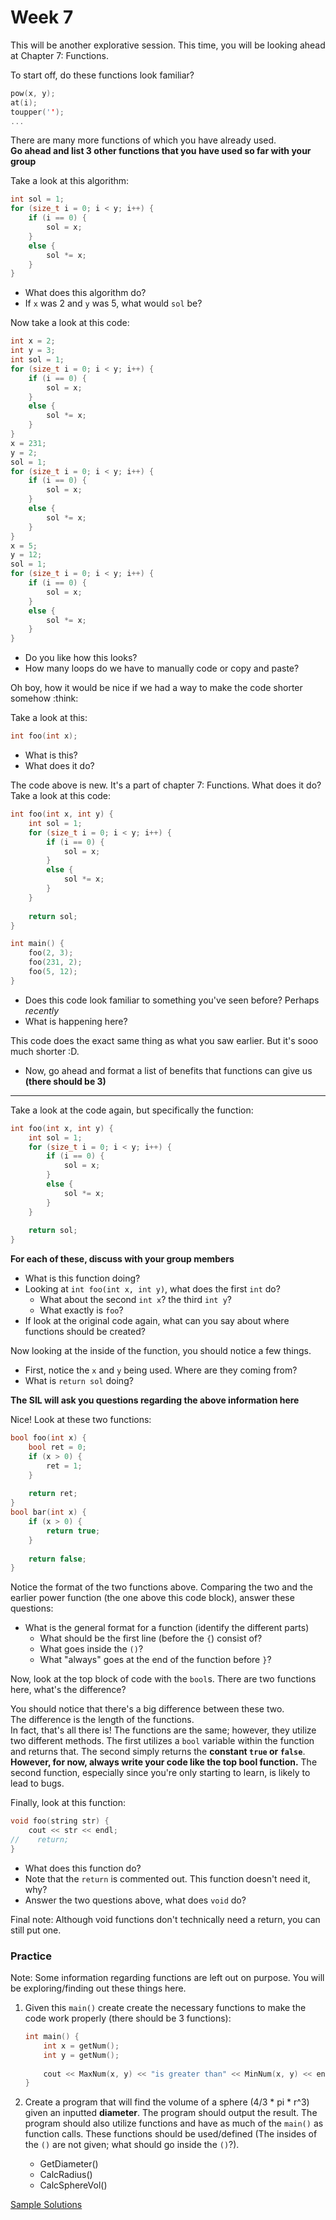 # Week 7

This will be another explorative session. This time, you will be looking ahead at Chapter 7: Functions.  

To start off, do these functions look familiar?
```c++
pow(x, y);
at(i);
toupper('');
...
```

There are many more functions of which you have already used.  
**Go ahead and list 3 other functions that you have used so far with your group**  

Take a look at this algorithm:
```c++
int sol = 1;
for (size_t i = 0; i < y; i++) {
    if (i == 0) {
        sol = x;
    }
    else {
        sol *= x;
    }
}
```
* What does this algorithm do?
* If `x` was 2 and `y` was 5, what would `sol` be?

Now take a look at this code:
```c++
int x = 2;
int y = 3;
int sol = 1;
for (size_t i = 0; i < y; i++) {
    if (i == 0) {
        sol = x;
    }
    else {
        sol *= x;
    }
}
x = 231;
y = 2;
sol = 1;
for (size_t i = 0; i < y; i++) {
    if (i == 0) {
        sol = x;
    }
    else {
        sol *= x;
    }
}
x = 5;
y = 12;
sol = 1;
for (size_t i = 0; i < y; i++) {
    if (i == 0) {
        sol = x;
    }
    else {
        sol *= x;
    }
}
```
* Do you like how this looks?
* How many loops do we have to manually code or copy and paste?

Oh boy, how it would be nice if we had a way to make the code shorter somehow :think:

Take a look at this:
```c++
int foo(int x);
```
* What is this?
* What does it do?

The code above is new. It's a part of chapter 7: Functions. What does it do? Take a look at this code:
```c++
int foo(int x, int y) {
    int sol = 1;
    for (size_t i = 0; i < y; i++) {
        if (i == 0) {
            sol = x;
        }
        else {
            sol *= x;
        }
    }
    
    return sol;
}

int main() {
    foo(2, 3);
    foo(231, 2);
    foo(5, 12);
}
```
* Does this code look familiar to something you've seen before? Perhaps *recently*
* What is happening here?

This code does the exact same thing as what you saw earlier. But it's sooo much shorter :D.  
* Now, go ahead and format a list of benefits that functions can give us **(there should be 3)**

<hr>
</hr>

Take a look at the  code again, but specifically the function:
```c++
int foo(int x, int y) {
    int sol = 1;
    for (size_t i = 0; i < y; i++) {
        if (i == 0) {
            sol = x;
        }
        else {
            sol *= x;
        }
    }
    
    return sol;
}
```
**For each of these, discuss with your group members**
* What is this function doing?
* Looking at `int foo(int x, int y)`, what does the first `int` do?
    * What about the second `int x`? the third `int y`?
    * What exactly is `foo`?  
* If look at the original code again, what can you say about where functions should be created?

Now looking at the inside of the function, you should notice a few things.
* First, notice the `x` and `y` being used. Where are they coming from?
* What is `return sol` doing?

**The SIL will ask you questions regarding the above information here**

Nice! Look at these two functions:
```c++
bool foo(int x) {
    bool ret = 0;
    if (x > 0) {
        ret = 1;
    }
    
    return ret;
}
bool bar(int x) {
    if (x > 0) {
        return true;
    }
    
    return false;
}
```
Notice the format of the two functions above. 
Comparing the two and the earlier power function (the one above this code block), answer these questions:
* What is the general format for a function (identify the different parts)
    * What should be the first line (before the `{`) consist of?
    * What goes inside the `()`?
    * What "always" goes at the end of the function before `}`?

Now, look at the top block of code with the `bool`s. There are two functions here, what's the difference?

You should notice that there's a big difference between these two.  
The difference is the length of the functions.  
In fact, that's all there is! The functions are the same; however, they utilize two different methods.
The first utilizes a `bool` variable within the function and returns that.
The second simply returns the **constant `true` or `false`**.
**However, for now, always write your code like the top bool function.**
The second function, especially since you're only starting to learn, is likely to lead to bugs.

Finally, look at this function:
```c++
void foo(string str) {
    cout << str << endl;
//    return;
}
```
* What does this function do?
* Note that the `return` is commented out. This function doesn't need it, why?
* Answer the two questions above, what does `void` do?

Final note: Although void functions don't technically need a return, you can still put one.


### Practice
Note: Some information regarding functions are left out on purpose. You will be exploring/finding out these things here.  

1. Given this `main()` create create the necessary functions to make the code work properly (there should be 3 functions):
    ```c++
    int main() {
        int x = getNum();
        int y = getNum();
        
        cout << MaxNum(x, y) << "is greater than" << MinNum(x, y) << endl;
    }
    ```

2. Create a program that will find the volume of a sphere (4/3 * pi * r^3) given an inputted **diameter**.
    The program should output the result. The program should also utilize functions and have as much of the `main()` as function calls.
    These functions should be used/defined (The insides of the `()` are not given; what should go inside the `()`?).
    * GetDiameter()
    * CalcRadius()
    * CalcSphereVol()


[Sample Solutions](https://replit.com/@PikaSannnnn/Practice-Week6-ExActivity#main.cpp)